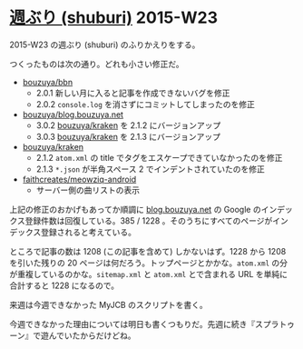 # [週ぶり (shuburi)][shuburi] 2015-W23

2015-W23 の週ぶり (shuburi) のふりかえりをする。

つくったものは次の通り。どれも小さい修正だ。

- [bouzuya/bbn][]
  - 2.0.1 新しい月に入ると記事を作成できないバグを修正
  - 2.0.2 `console.log` を消さずにコミットしてしまったのを修正
- [bouzuya/blog.bouzuya.net][]
  - 3.0.2 [bouzuya/kraken][] を 2.1.2 にバージョンアップ
  - 3.0.3 [bouzuya/kraken][] を 2.1.3 にバージョンアップ
- [bouzuya/kraken][]
  - 2.1.2 `atom.xml` の title でタグをエスケープできていなかったのを修正
  - 2.1.3 `*.json` が半角スペース 2 でインデントされていたのを修正
- [faithcreates/meowziq-android][]
  - サーバー側の曲リストの表示

上記の修正のおかげもあってか順調に [blog.bouzuya.net](http://blog.bouzuya.net) の Google のインデックス登録件数は回復している。385 / 1228 。そのうちにすべてのページがインデックス登録されると考えている。

ところで記事の数は 1208 (この記事を含めて) しかないはず。1228 から 1208 を引いた残りの 20 ページは何だろう。トップページとかかな。`atom.xml` の分が重複しているのかな。`sitemap.xml` と `atom.xml` とで含まれる URL を単純に合計すると 1228 になるので。

来週は今週できなかった MyJCB のスクリプトを書く。

今週できなかった理由については明日も書くつもりだ。先週に続き『スプラトゥーン』で遊んでいたからだけどね。

[shuburi]: http://shuburi.org
[bouzuya/bbn]: https://github.com/bouzuya/bbn
[bouzuya/blog.bouzuya.net]: https://github.com/bouzuya/blog.bouzuya.net
[bouzuya/kraken]: https://github.com/bouzuya/kraken
[faithcreates/meowziq-android]: https://github.com/faithcreates/meowziq-android
